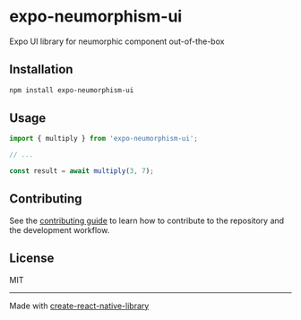 # expo-neumorphism-ui

Expo UI library for neumorphic component out-of-the-box

## Installation

```sh
npm install expo-neumorphism-ui
```

## Usage

```js
import { multiply } from 'expo-neumorphism-ui';

// ...

const result = await multiply(3, 7);
```

## Contributing

See the [contributing guide](CONTRIBUTING.md) to learn how to contribute to the repository and the development workflow.

## License

MIT

---

Made with [create-react-native-library](https://github.com/callstack/react-native-builder-bob)
